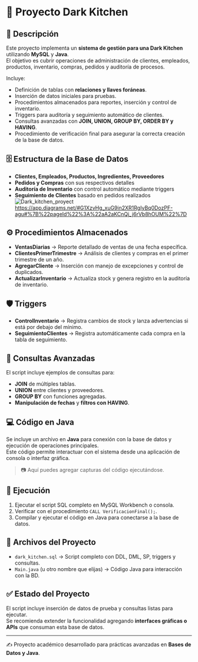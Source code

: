 # 🍴 Proyecto Dark Kitchen  

## 📌 Descripción  
Este proyecto implementa un **sistema de gestión para una Dark Kitchen** utilizando **MySQL** y **Java**.  
El objetivo es cubrir operaciones de administración de clientes, empleados, productos, inventario, compras, pedidos y auditoría de procesos.  

Incluye:  
- Definición de tablas con **relaciones y llaves foráneas**.  
- Inserción de datos iniciales para pruebas.  
- Procedimientos almacenados para reportes, inserción y control de inventario.  
- Triggers para auditoría y seguimiento automático de clientes.  
- Consultas avanzadas con **JOIN, UNION, GROUP BY, ORDER BY y HAVING**.  
- Procedimiento de verificación final para asegurar la correcta creación de la base de datos.  

## 🗄️ Estructura de la Base de Datos  
- **Clientes, Empleados, Productos, Ingredientes, Proveedores**  
- **Pedidos y Compras** con sus respectivos detalles  
- **Auditoría de Inventario** con control automático mediante triggers  
- **Seguimiento de Clientes** basado en pedidos realizados  
![Dark_kitchen_proyect](https://github.com/user-attachments/assets/36afc1e2-8353-4478-9c26-5cca1de62c08)
https://app.diagrams.net/#G1XzvHg_xuG9in2XR1RgIyBq0DozPF-agu#%7B%22pageId%22%3A%22aA2aKCnQj_j6rVb8hOUM%22%7D

## ⚙️ Procedimientos Almacenados  
- **VentasDiarias** → Reporte detallado de ventas de una fecha específica.  
- **ClientesPrimerTrimestre** → Análisis de clientes y compras en el primer trimestre de un año.  
- **AgregarCliente** → Inserción con manejo de excepciones y control de duplicados.  
- **ActualizarInventario** → Actualiza stock y genera registro en la auditoría de inventario.  

## 🛡️ Triggers  
- **ControlInventario** → Registra cambios de stock y lanza advertencias si está por debajo del mínimo.  
- **SeguimientoClientes** → Registra automáticamente cada compra en la tabla de seguimiento.  

## 🔎 Consultas Avanzadas  
El script incluye ejemplos de consultas para:  
- **JOIN** de múltiples tablas.  
- **UNION** entre clientes y proveedores.  
- **GROUP BY** con funciones agregadas.  
- **Manipulación de fechas** y **filtros con HAVING**.  

## 💻 Código en Java  
Se incluye un archivo en **Java** para conexión con la base de datos y ejecución de operaciones principales.  
Este código permite interactuar con el sistema desde una aplicación de consola o interfaz gráfica.  

> 📷 Aquí puedes agregar capturas del código ejecutándose.  

## 🚀 Ejecución  
1. Ejecutar el script SQL completo en MySQL Workbench o consola.  
2. Verificar con el procedimiento `CALL VerificacionFinal();`.  
3. Compilar y ejecutar el código en Java para conectarse a la base de datos.  

## 📂 Archivos del Proyecto  
- `dark_kitchen.sql` → Script completo con DDL, DML, SP, triggers y consultas.  
- `Main.java` (u otro nombre que elijas) → Código Java para interacción con la BD.  

## ✅ Estado del Proyecto  
El script incluye inserción de datos de prueba y consultas listas para ejecutar.  
Se recomienda extender la funcionalidad agregando **interfaces gráficas o APIs** que consuman esta base de datos.  

---
✍️ Proyecto académico desarrollado para prácticas avanzadas en **Bases de Datos y Java**.  
